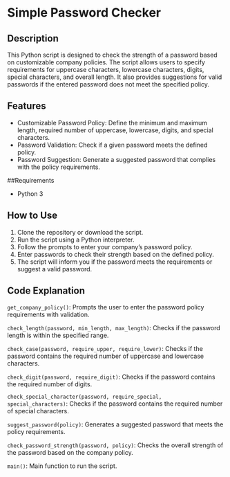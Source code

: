 # Simple Password Checker

## Description
This Python script is designed to check the strength of a password based on customizable company policies. The script allows users to specify requirements for uppercase characters, lowercase characters, digits, special characters, and overall length. It also provides suggestions for valid passwords if the entered password does not meet the specified policy.

## Features
- Customizable Password Policy: Define the minimum and maximum length, required number of uppercase, lowercase, digits, and special characters.
- Password Validation: Check if a given password meets the defined policy.
- Password Suggestion: Generate a suggested password that complies with the policy requirements.

##Requirements
- Python 3
  
## How to Use

1. Clone the repository or download the script.
2. Run the script using a Python interpreter.
3. Follow the prompts to enter your company’s password policy.
4. Enter passwords to check their strength based on the defined policy.
5. The script will inform you if the password meets the requirements or suggest a valid password.

## Code Explanation
`get_company_policy()`: Prompts the user to enter the password policy requirements with validation.

`check_length(password, min_length, max_length)`: Checks if the password length is within the specified range.

`check_case(password, require_upper, require_lower)`: Checks if the password contains the required number of uppercase and lowercase characters.

`check_digit(password, require_digit)`: Checks if the password contains the required number of digits.

`check_special_character(password, require_special, special_characters)`: Checks if the password contains the required number of special characters.

`suggest_password(policy)`: Generates a suggested password that meets the policy requirements.

`check_password_strength(password, policy)`: Checks the overall strength of the password based on the company policy.

`main()`: Main function to run the script.
